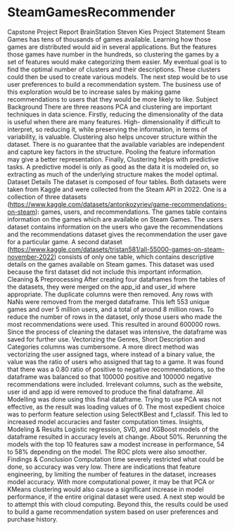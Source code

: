 # SteamGamesRecommender

Capstone Project Report
BrainStation
Steven Kies
Project Statement
Steam Games has tens of thousands of games available. Learning how those games are distributed would aid in several applications. But the features those games have number in the hundreds, so clustering the games by a set of features would make categorizing them easier. My eventual goal is to find the optimal number of clusters and their descriptions. These clusters could then be used to create various models. The next step would be to use user preferences to build a recommendation system. The business use of this exploration would be to increase sales by making game recommendations to users that they would be more likely to like.
Subject Background
There are three reasons PCA and clustering are important techniques in data science. Firstly, reducing the dimensionality of the data is useful when there are many features. High- dimensionality if difficult to interpret, so reducing it, while preserving the information, in terms of variability, is valuable. Clustering also helps uncover structure within the dataset. There is no guarantee that the available variables are independent and capture key factors in the structure. Pooling the feature information may give a better representation. Finally, Clustering helps with predictive tasks. A predictive model is only as good as the data it is modeled on, so extracting as much of the underlying structure makes the model optimal.
Dataset Details
The dataset is composed of four tables. Both datasets were taken from Kaggle and were collected from the Steam API in 2022. One is a collection of three datasets (https://www.kaggle.com/datasets/antonkozyriev/game-recommendations-on-steam): games, users, and recommendations. The games table contains information on the games which are available on Steam Games. The users dataset contains information on the users who gave the recommendations and the recommendations dataset gives the recommendation the user gave for a particular game. A second dataset (https://www.kaggle.com/datasets/tristan581/all-55000-games-on-steam-november-2022) consists of only one table, which contains descriptive details on the games available on Steam games. This dataset was used because the first dataset did not include this important information.
Cleaning & Preprocessing
After creating four dataframes from the tables of the datasets, they were merged on the app_id and user_id where appropriate. The duplicate columns were then removed. Any rows with NaNs were removed from the merged dataframe. This left 553 unique games and over 5 million users, and a total of around 8 million rows. To reduce the number of rows in the dataset, only those users who made the most recommendations were used. This resulted in around 600000 rows. Since the process of cleaning the dataset was intensive, the dataframe was saved for further use. Vectorizing the Genres, Short Description and Categories columns was cumbersome. A more direct method was vectorizing the user assigned tags, where instead of a binary value, the value was the ratio of users who assigned that tag to a game. It was found that there was a 0.80 ratio of positive to negative recommendations, so the dataframe was balanced so that 100000 positive and 100000 negative recommendations were included.  Irrelevant columns, such as the website, user id and app id were removed to produce the final dataframe. All Modelling was done using this final dataframe. Trying to use PCA was not effective, as the result was loading values of 0. The most expedient choice was to perform feature selection using SelectKBest and f_classif. This led to increased model accuracies and faster computation times.
Insights, Modeling & Results
Logistic regression, SVD, and XGBoost models of the dataframe resulted in accuracy levels at change. About 50%. Rerunning the models with the top 10 features saw a modest increase in performance, 54 to 58% depending on the model. The ROC plots were also smoother.
Findings & Conclusion
Computation time severely restricted what could be done, so accuracy was very low. There are indications that feature engineering, by limiting the number of features in the dataset, increases model accuracy. With more computational power, it may be that PCA or KMeans clustering would also cause a significant increase in model performance, if the entire original dataset were used. A next step would be to attempt this with cloud computing. Beyond this, the results could be used to build a game recommendation system based on user preferences and purchase history.
